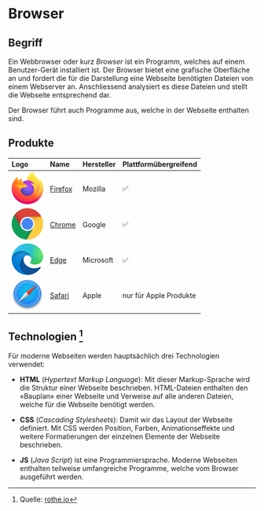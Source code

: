 # Browser

## Begriff

Ein Webbrowser oder kurz _Browser_ ist ein Programm, welches auf einem Benutzer-Gerät installiert ist. Der Browser bietet eine grafische Oberfläche an und fordert die für die Darstellung eine Webseite benötigten Dateien von einem Webserver an. Anschliessend analysiert es diese Dateien und stellt die Webseite entsprechend dar.

Der Browser führt auch Programme aus, welche in der Webseite enthalten sind.

## Produkte

| Logo                         | Name                                                       | Hersteller | Plattformübergreifend  |
| :--------------------------- | :--------------------------------------------------------- | :--------- | :--------------------- |
| ![](images/logo-firefox.png) | [Firefox](https://www.mozilla.org/de/firefox/new/)         | Mozilla    | ✅                     |
| ![](images/logo-chrome.png)  | [Chrome](https://www.google.com/intl/de/chrome/)           | Google     | ✅                     |
| ![](images/logo-edge.png)    | [Edge](https://www.microsoft.com/de-de/edge?r=1)           | Microsoft  | ✅                     |
| ![](images/logo-safari.png)  | [Safari](https://support.apple.com/de_CH/downloads/safari) | Apple      | nur für Apple Produkte |


## Technologien [^1]
Für moderne Webseiten werden hauptsächlich drei Technologien verwendet:

- **HTML** (*Hypertext Markup Language*): Mit dieser Markup-Sprache wird die Struktur einer Webseite beschrieben. HTML-Dateien enthalten den «Bauplan» einer Webseite und Verweise auf alle anderen Dateien, welche für die Webseite benötigt werden.

- **CSS** (*Cascading Stylesheets*): Damit wir das Layout der Webseite definiert. Mit CSS werden Position, Farben, Animationseffekte und weitere Formatierungen der einzelnen Elemente der Webseite beschrieben.

- **JS** (*Java Script*) ist eine Programmiersprache. Moderne Webseiten enthalten teilweise umfangreiche Programme, welche vom Browser ausgeführt werden.

[^1]: Quelle: [rothe.io](https://rothe.io/?page=ict/1-basics/1-browser/)